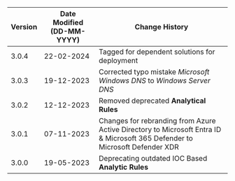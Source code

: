 | **Version** | **Date Modified (DD-MM-YYYY)** | **Change History**                                                             |
|-------------|--------------------------------|--------------------------------------------------------------------------------|
| 3.0.4       | 22-02-2024                     | Tagged for dependent solutions for deployment                                  |
| 3.0.3       | 19-12-2023                     | Corrected typo mistake *Microsoft Windows DNS* to *Windows Server DNS*         |                           
| 3.0.2       | 12-12-2023                     | Removed deprecated **Analytical Rules**                                        |
| 3.0.1       | 07-11-2023                     | Changes for rebranding from Azure Active Directory to Microsoft Entra ID & Microsoft 365 Defender to Microsoft Defender XDR   |
| 3.0.0       | 19-05-2023                     | Deprecating outdated IOC Based **Analytic Rules** 		                        |